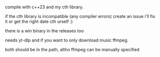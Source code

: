 compile with c++23 and my cth library.

if the cth library is incompatible (any compiler errors) create an issue i'll fix it or get the right date cth urself :)

there is a win binary in the releases too

needs yt-dlp and if you want to only download music ffmpeg.

both should be in the path, altho ffmpeg can be manually specified
